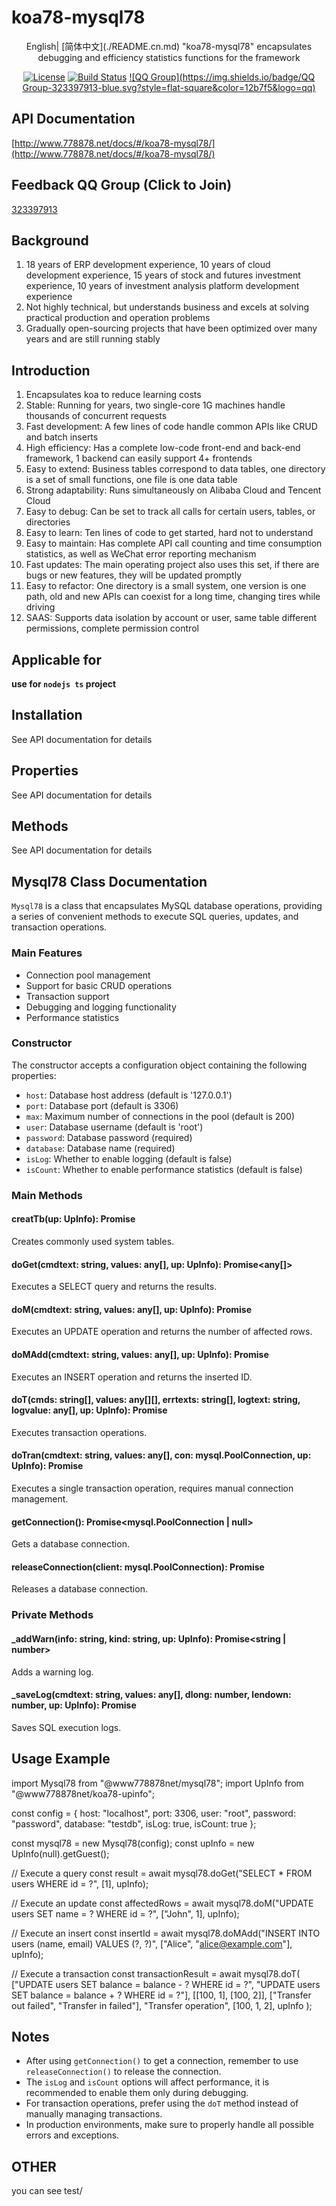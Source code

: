 # koa78-mysql78

<div align="center">
English| [简体中文](./README.cn.md) 
"koa78-mysql78" encapsulates debugging and efficiency statistics functions for the framework

[![License](https://img.shields.io/badge/license-Apache%202-green.svg)](https://www.apache.org/licenses/LICENSE-2.0)
[![Build Status](https://dev.azure.com/www778878net/basic_ts/_apis/build/status/www778878net.koa78-mysql78?branchName=main)](https://dev.azure.com/www778878net/basic_ts/_build/latest?definitionId=24&branchName=main)
[![QQ Group](https://img.shields.io/badge/QQ Group-323397913-blue.svg?style=flat-square&color=12b7f5&logo=qq)](https://qm.qq.com/cgi-bin/qm/qr?k=it9gUUVdBEDWiTOH21NsoRHAbE9IAzAO&jump_from=webapi&authKey=KQwSXEPwpAlzAFvanFURm0Foec9G9Dak0DmThWCexhqUFbWzlGjAFC7t0jrjdKdL)

</div>

## API Documentation

[http://www.778878.net/docs/#/koa78-mysql78/](http://www.778878.net/docs/#/koa78-mysql78/)

## Feedback QQ Group (Click to Join)

[323397913](https://qm.qq.com/cgi-bin/qm/qr?k=it9gUUVdBEDWiTOH21NsoRHAbE9IAzAO&jump_from=webapi&authKey=KQwSXEPwpAlzAFvanFURm0Foec9G9Dak0DmThWCexhqUFbWzlGjAFC7t0jrjdKdL)

## Background

1. 18 years of ERP development experience, 10 years of cloud development experience, 15 years of stock and futures investment experience, 10 years of investment analysis platform development experience
2. Not highly technical, but understands business and excels at solving practical production and operation problems
3. Gradually open-sourcing projects that have been optimized over many years and are still running stably

## Introduction

1. Encapsulates koa to reduce learning costs
2. Stable: Running for years, two single-core 1G machines handle thousands of concurrent requests
3. Fast development: A few lines of code handle common APIs like CRUD and batch inserts
4. High efficiency: Has a complete low-code front-end and back-end framework, 1 backend can easily support 4+ frontends
5. Easy to extend: Business tables correspond to data tables, one directory is a set of small functions, one file is one data table
6. Strong adaptability: Runs simultaneously on Alibaba Cloud and Tencent Cloud
7. Easy to debug: Can be set to track all calls for certain users, tables, or directories
8. Easy to learn: Ten lines of code to get started, hard not to understand
9. Easy to maintain: Has complete API call counting and time consumption statistics, as well as WeChat error reporting mechanism
10. Fast updates: The main operating project also uses this set, if there are bugs or new features, they will be updated promptly
11. Easy to refactor: One directory is a small system, one version is one path, old and new APIs can coexist for a long time, changing tires while driving
12. SAAS: Supports data isolation by account or user, same table different permissions, complete permission control

## Applicable for

**use for `nodejs ts` project**

## Installation

See API documentation for details

## Properties

See API documentation for details

## Methods

See API documentation for details

## Mysql78 Class Documentation

`Mysql78` is a class that encapsulates MySQL database operations, providing a series of convenient methods to execute SQL queries, updates, and transaction operations.

### Main Features

- Connection pool management
- Support for basic CRUD operations
- Transaction support
- Debugging and logging functionality
- Performance statistics

### Constructor

The constructor accepts a configuration object containing the following properties:

- `host`: Database host address (default is '127.0.0.1')
- `port`: Database port (default is 3306)
- `max`: Maximum number of connections in the pool (default is 200)
- `user`: Database username (default is 'root')
- `password`: Database password (required)
- `database`: Database name (required)
- `isLog`: Whether to enable logging (default is false)
- `isCount`: Whether to enable performance statistics (default is false)

### Main Methods

#### creatTb(up: UpInfo): Promise<string>

Creates commonly used system tables.

#### doGet(cmdtext: string, values: any[], up: UpInfo): Promise<any[]>

Executes a SELECT query and returns the results.

#### doM(cmdtext: string, values: any[], up: UpInfo): Promise<number>

Executes an UPDATE operation and returns the number of affected rows.

#### doMAdd(cmdtext: string, values: any[], up: UpInfo): Promise<number>

Executes an INSERT operation and returns the inserted ID.

#### doT(cmds: string[], values: any[][], errtexts: string[], logtext: string, logvalue: any[], up: UpInfo): Promise<string>

Executes transaction operations.

#### doTran(cmdtext: string, values: any[], con: mysql.PoolConnection, up: UpInfo): Promise<any>

Executes a single transaction operation, requires manual connection management.

#### getConnection(): Promise<mysql.PoolConnection | null>

Gets a database connection.

#### releaseConnection(client: mysql.PoolConnection): Promise<void>

Releases a database connection.

### Private Methods

#### _addWarn(info: string, kind: string, up: UpInfo): Promise<string | number>

Adds a warning log.

#### _saveLog(cmdtext: string, values: any[], dlong: number, lendown: number, up: UpInfo): Promise<string>

Saves SQL execution logs.

## Usage Example

import Mysql78 from "@www778878net/mysql78";
import UpInfo from "@www778878net/koa78-upinfo";

const config = {
  host: "localhost",
  port: 3306,
  user: "root",
  password: "password",
  database: "testdb",
  isLog: true,
  isCount: true
};

const mysql78 = new Mysql78(config);
const upInfo = new UpInfo(null).getGuest();

// Execute a query
const result = await mysql78.doGet("SELECT * FROM users WHERE id = ?", [1], upInfo);

// Execute an update
const affectedRows = await mysql78.doM("UPDATE users SET name = ? WHERE id = ?", ["John", 1], upInfo);

// Execute an insert
const insertId = await mysql78.doMAdd("INSERT INTO users (name, email) VALUES (?, ?)", ["Alice", "alice@example.com"], upInfo);

// Execute a transaction
const transactionResult = await mysql78.doT(
  ["UPDATE users SET balance = balance - ? WHERE id = ?", "UPDATE users SET balance = balance + ? WHERE id = ?"],
  [[100, 1], [100, 2]],
  ["Transfer out failed", "Transfer in failed"],
  "Transfer operation",
  [100, 1, 2],
  upInfo
);

## Notes

- After using `getConnection()` to get a connection, remember to use `releaseConnection()` to release the connection.
- The `isLog` and `isCount` options will affect performance, it is recommended to enable them only during debugging.
- For transaction operations, prefer using the `doT` method instead of manually managing transactions.
- In production environments, make sure to properly handle all possible errors and exceptions.

## OTHER

you can see test/
